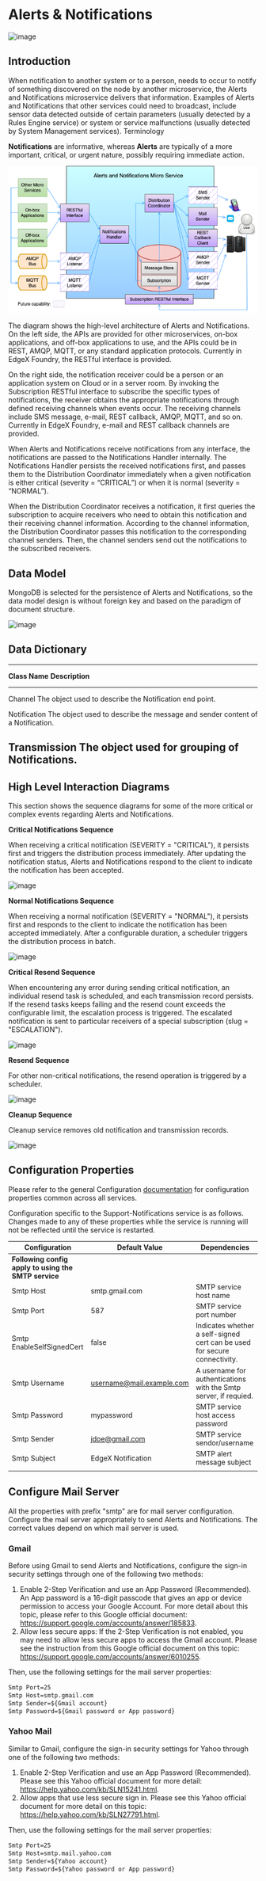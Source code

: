 # Alerts & Notifications

![image](EdgeX_SupportingServicesAlertsNotifications.png)

## Introduction

When notification to another system or to a person, needs to occur to
notify of something discovered on the node by another microservice, the
Alerts and Notifications microservice delivers that information.
Examples of Alerts and Notifications that other services could need to
broadcast, include sensor data detected outside of certain parameters
(usually detected by a Rules Engine service) or system or service
malfunctions (usually detected by System Management services).
Terminology

**Notifications** are informative, whereas **Alerts** are typically of a
more important, critical, or urgent nature, possibly requiring immediate
action.

![image](EdgeX_SupportingServicesAlertsArchitecture.png)

The diagram shows the high-level architecture of Alerts and
Notifications. On the left side, the APIs are provided for other
microservices, on-box applications, and off-box applications to use, and
the APIs could be in REST, AMQP, MQTT, or any standard application
protocols. Currently in EdgeX Foundry, the RESTful interface is
provided.

On the right side, the notification receiver could be a person or an
application system on Cloud or in a server room. By invoking the
Subscription RESTful interface to subscribe the specific types of
notifications, the receiver obtains the appropriate notifications
through defined receiving channels when events occur. The receiving
channels include SMS message, e-mail, REST callback, AMQP, MQTT, and so
on. Currently in EdgeX Foundry, e-mail and REST callback channels are
provided.

When Alerts and Notifications receive notifications from any interface, 
the notifications are passed to the Notifications Handler internally. 
The Notifications Handler persists the received notifications first, 
and passes them to the Distribution Coordinator immediately when a 
given notification is either critical (severity = “CRITICAL”) or when 
it is normal (severity = “NORMAL”).

When the Distribution Coordinator receives a notification, it first
queries the subscription to acquire receivers who need to obtain this
notification and their receiving channel information. According to the
channel information, the Distribution Coordinator passes this
notification to the corresponding channel senders. Then, the channel
senders send out the notifications to the subscribed receivers.

## Data Model

MongoDB is selected for the persistence of Alerts and Notifications, so
the data model design is without foreign key and based on the paradigm
of document structure.

![image](EdgeX_SupportingServicesDataModel.png)

## Data Dictionary

  ------------------------------------------------------------------------
  **Class Name** **Description**
  -------------- ---------------------------------------------------------
  Channel        The object used to describe the Notification end point.

  Notification   The object used to describe the message and sender
                 content of a Notification.

  Transmission   The object used for grouping of Notifications.
  ------------------------------------------------------------------------

## High Level Interaction Diagrams

This section shows the sequence diagrams for some of the more critical
or complex events regarding Alerts and Notifications.

**Critical Notifications Sequence**

When receiving a critical notification (SEVERITY = "CRITICAL"), it
persists first and triggers the distribution process immediately. After
updating the notification status, Alerts and Notifications respond to
the client to indicate the notification has been accepted.

![image](EdgeX_SupportingServicesCriticalNotifications.png)

**Normal Notifications Sequence**

When receiving a normal notification (SEVERITY = "NORMAL"), it persists
first and responds to the client to indicate the notification has been
accepted immediately. After a configurable duration, a scheduler
triggers the distribution process in batch.

![image](EdgeX_SupportingServicesNormalNotifications.png)

**Critical Resend Sequence**

When encountering any error during sending critical notification, an
individual resend task is scheduled, and each transmission record
persists. If the resend tasks keeps failing and the resend count exceeds
the configurable limit, the escalation process is triggered. The
escalated notification is sent to particular receivers of a special
subscription (slug = "ESCALATION").

![image](EdgeX_SupportingServicesCriticalResend.png)

**Resend Sequence**

For other non-critical notifications, the resend operation is triggered
by a scheduler.

![image](EdgeX_SupportingServicesResend.png)

**Cleanup Sequence**

Cleanup service removes old notification and transmission records.

![image](EdgeX_SupportingServicesCleanup.png)

## Configuration Properties

Please refer to the general Configuration [documentation](https://docs.edgexfoundry.org/1.2/microservices/configuration/Ch-Configuration/#configuration) for configuration properties common across all services.

Configuration specific to the Support-Notifications service is as follows. Changes made to any of these properties while the service is running will not be reflected until the service is restarted.

|Configuration|	Default Value	|Dependencies|
| --- | --- | --- |
|**Following config apply to using the SMTP service**|
|Smtp Host	|smtp.gmail.com |SMTP service host name|
|Smtp Port	|587 | SMTP service port number|
|Smtp EnableSelfSignedCert | false | Indicates whether a self-signed cert can be used for secure connectivity. |
|Smtp Username | username@mail.example.com | A username for authentications with the Smtp server, if requied. |
|Smtp Password	|mypassword |SMTP service host access password|
|Smtp Sender	|jdoe@gmail.com |SMTP service sendor/username|
|Smtp Subject	|EdgeX Notification	|SMTP alert message subject|
| | | |

## Configure Mail Server

All the properties with prefix "smtp" are for mail server
configuration. Configure the mail server appropriately to send Alerts
and Notifications. The correct values depend on which mail server is
used.

### Gmail

Before using Gmail to send Alerts and Notifications, configure the
sign-in security settings through one of the following two methods:

1.  Enable 2-Step Verification and use an App Password (Recommended). An
    App password is a 16-digit passcode that gives an app or device
    permission to access your Google Account. For more detail about this
    topic, please refer to this Google official document:
    <https://support.google.com/accounts/answer/185833>.
2.  Allow less secure apps: If the 2-Step Verification is not enabled,
    you may need to allow less secure apps to access the Gmail account.
    Please see the instruction from this Google official document on
    this topic: <https://support.google.com/accounts/answer/6010255>.

Then, use the following settings for the mail server properties:

    Smtp Port=25
    Smtp Host=smtp.gmail.com
    Smtp Sender=${Gmail account}
    Smtp Password=${Gmail password or App password}

### Yahoo Mail

Similar to Gmail, configure the sign-in security settings for Yahoo
through one of the following two methods:

1.  Enable 2-Step Verification and use an App Password (Recommended).
    Please see this Yahoo official document for more detail:
    <https://help.yahoo.com/kb/SLN15241.html>.
2.  Allow apps that use less secure sign in. Please see this Yahoo
    official document for more detail on this topic:
    <https://help.yahoo.com/kb/SLN27791.html>.

Then, use the following settings for the mail server properties:

    Smtp Port=25
    Smtp Host=smtp.mail.yahoo.com
    Smtp Sender=${Yahoo account}
    Smtp Password=${Yahoo password or App password}
